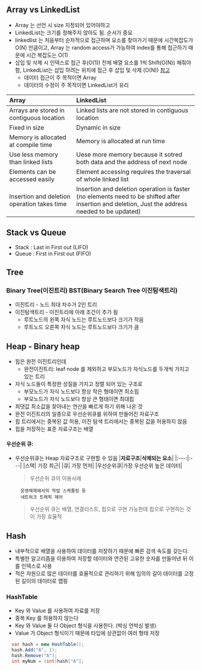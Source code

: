## Array vs LinkedList

- Array 는 선언 시 size 지정되어 있어야하고
- LinkedList는 크기를 정해주지 않아도 됨. 순서가 중요
- linkedlist 는 처음부터 순차적으로 접근하며 요소를 찾아가기 때문에 시간복잡도가 O(N) 만큼이고, Array 는 random access가 가능하여 index를 통해 접근하기 때문에 시간 복잡도는 O(1)
- 삽입 및 삭제 시 인덱스로 접근 후(O(1)) 전체 배열 요소를 1씩 Shift(O(N)) 해줘야 함, LinkedList는 삽입 하려는 위치에 접근 후 삽입 및 삭제 (O(N)) [참고](https://yommi11.tistory.com/8)
  - 데이터 접근이 주 목적이면 Array
  - 데이터의 수정이 주 목적이면 LinkedList가 유리

| **Array**                                   | **LinkedList**                                                                                                                                     |
| :------------------------------------------ | :------------------------------------------------------------------------------------------------------------------------------------------------- |
| Arrays are stored in contiguous location    | Linked lists are not stored in contiguous location                                                                                                 |
| Fixed in size                               | Dynamic in size                                                                                                                                    |
| Memory is allocated at compile time         | Memory is allocated at run time                                                                                                                    |
| Use less memory than linked lists           | Uese more memory because it sotred both data and the address of next node                                                                          |
| Elements can be accessed easily             | Element accessing requires the traversal of whole linked list                                                                                      |
| Insertion and deletion operation takes time | Insertion and deletion operation is faster<br>(no elements need to be shifted after insertion and deletion, Just the address needed to be updated) |

## Stack vs Queue

- Stack : Last in First out (LIFO)
- Queue : First in First out (FIFO)

## Tree

### Binary Tree(이진트리) BST(Binary Search Tree 이진탐색트리)

- 이진트리 - 노드 최대 차수가 2인 트리
- 이진탐색트리 - 이진트리에 아래 조건이 추가 됨
  - 루트노드의 왼쪽 자식 노드는 루트노드보다 크기가 작음
  - 루트노드 오른쪽 자식 노드는 루트노드보다 크기가 큼

## Heap - Binary heap

- 힙은 완전 이진트리인데
  - 완전이진트리: leaf node 를 제외하고 부모노드가 자식노드를 두개씩 가지고 있는 트리
- 자식 노드들이 특정한 성질을 가지고 정렬 되어 있는 구조로
  - 부모노드가 자식 노드보다 항상 작은 형태이면 최소힙
  - 부모노드가 자식 노드보다 항상 큰 형태이면 최대힙
- 최댓값 최소값을 찾아내는 연산을 빠르게 하기 위해 나온 것
- 완전 이진트리의 일종으로 우선순위큐를 위하여 만들어진 자료구조
- 힙 트리에서는 중복된 값 허용, 이진 탐색 트리에서는 중복된 값을 허용하지 않음
- 힙을 저장하는 표준 자료구조는 배열

#### 우선순위 큐:

- 우선순위큐는 Heap 자료구조로 구현할 수 있음
  |**자료구조**|**삭제되는 요소**|
  |:---:|:---|
  |스택| 가장 최근|
  |큐| 가장 먼저|
  |우선순위큐|가장 우선순위 높은 데이터|

  > 우선순위 큐의 이용사례

        운영체제에서의 작업 스케줄링 등
        네트워크 트래픽 제어

  > 우선순위 큐는 배열, 연결리스트, 힙으로 구현 가능한데 힙으로 구현하는 것이 가장 효율적

## Hash

- 내부적으로 배열을 사용하여 데이터를 저장하기 때문에 빠른 검색 속도를 갖는다.
- 특별한 알고리즘을 이용하여 저장할 데이터와 연관된 고유한 숫자를 만들어낸 뒤 이를 인덱스로 사용
- 적은 자원으로 많은 데이터를 효율적으로 관리하기 위해 임의의 길이 데이터를 고정된 길이의 데이터로 맵핑

### HashTable

- Key 와 Value 를 사용하여 자료를 저장
- 중복 Key 를 허용하지 않는다
- Key 와 Value 둘 다 Object 형식을 사용한다. (박싱 언박싱 발생)
- Value 가 Object 형식이기 때문에 타입에 상관없이 여러 형태 저장

```c#
  var hash = new HashTable();
  hash.Add("A", 1);
  hash.Remove("A");
  int myNum = (int)hash["A"];
```

